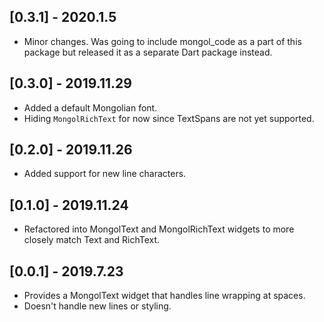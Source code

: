 ## [0.3.1] - 2020.1.5

- Minor changes. Was going to include mongol_code as a part of this package but released it as a separate Dart package instead.

## [0.3.0] - 2019.11.29

* Added a default Mongolian font.
* Hiding `MongolRichText` for now since TextSpans are not yet supported.

## [0.2.0] - 2019.11.26

* Added support for new line characters.

## [0.1.0] - 2019.11.24

* Refactored into MongolText and MongolRichText widgets to more closely match Text and RichText.

## [0.0.1] - 2019.7.23

* Provides a MongolText widget that handles line wrapping at spaces.
* Doesn't handle new lines or styling.

